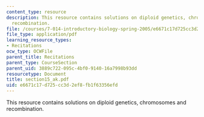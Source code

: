 ```yaml
---
content_type: resource
description: This resource contains solutions on diploid genetics, chromosomes and
  recombination.
file: /courses/7-014-introductory-biology-spring-2005/e6671c17d725cc3d2ef8fb1f63356efd_section15_ak.pdf
file_type: application/pdf
learning_resource_types:
- Recitations
ocw_type: OCWFile
parent_title: Recitations
parent_type: CourseSection
parent_uid: 3889c722-095c-4bf0-9140-16a7998b93dd
resourcetype: Document
title: section15_ak.pdf
uid: e6671c17-d725-cc3d-2ef8-fb1f63356efd
---
```

This resource contains solutions on diploid genetics, chromosomes and recombination.

